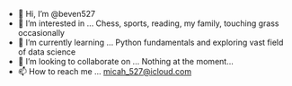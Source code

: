 - 👋 Hi, I’m @beven527
- 👀 I’m interested in ... Chess, sports, reading, my family, touching grass occasionally
- 🌱 I’m currently learning ... Python fundamentals and exploring vast field of data science
- 💞️ I’m looking to collaborate on ... Nothing at the moment...
- 📫 How to reach me ... micah_527@icloud.com

<!---
beven527/beven527 is a ✨ special ✨ repository because its `README.md` (this file) appears on your GitHub profile.
You can click the Preview link to take a look at your changes.
--->
